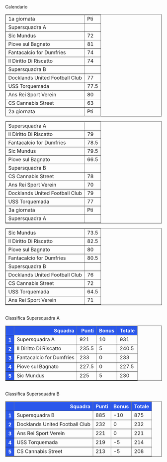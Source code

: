<style>th{background-color: rgb(42, 87, 235);color: white;}</style><th>Calendario</th><table border="1" class="dataframe">
  <tbody>
    <tr>
      <td>1a giornata</td>
      <td>Pti</td>
    </tr>
    <tr>
      <td>Supersquadra A</td>
      <td></td>
    </tr>
    <tr>
      <td>Sic Mundus</td>
      <td>72</td>
    </tr>
    <tr>
      <td>Piove sul Bagnato</td>
      <td>81</td>
    </tr>
    <tr>
      <td>Fantacalcio for Dumfries</td>
      <td>74</td>
    </tr>
    <tr>
      <td>Il Diritto Di Riscatto</td>
      <td>74</td>
    </tr>
    <tr>
      <td>Supersquadra B</td>
      <td></td>
    </tr>
    <tr>
      <td>Docklands United Football Club</td>
      <td>77</td>
    </tr>
    <tr>
      <td>USS Torquemada</td>
      <td>77.5</td>
    </tr>
    <tr>
      <td>Ans Rei Sport Verein</td>
      <td>80</td>
    </tr>
    <tr>
      <td>CS Cannabis Street</td>
      <td>63</td>
    </tr>
    <tr>
      <td>2a giornata</td>
      <td>Pti</td>
    </tr>
  </tbody>
</table><table border="1" class="dataframe">
  <tbody>
    <tr>
      <td>Supersquadra A</td>
      <td></td>
    </tr>
    <tr>
      <td>Il Diritto Di Riscatto</td>
      <td>79</td>
    </tr>
    <tr>
      <td>Fantacalcio for Dumfries</td>
      <td>78.5</td>
    </tr>
    <tr>
      <td>Sic Mundus</td>
      <td>79.5</td>
    </tr>
    <tr>
      <td>Piove sul Bagnato</td>
      <td>66.5</td>
    </tr>
    <tr>
      <td>Supersquadra B</td>
      <td></td>
    </tr>
    <tr>
      <td>CS Cannabis Street</td>
      <td>78</td>
    </tr>
    <tr>
      <td>Ans Rei Sport Verein</td>
      <td>70</td>
    </tr>
    <tr>
      <td>Docklands United Football Club</td>
      <td>79</td>
    </tr>
    <tr>
      <td>USS Torquemada</td>
      <td>77</td>
    </tr>
    <tr>
      <td>3a giornata</td>
      <td>Pti</td>
    </tr>
    <tr>
      <td>Supersquadra A</td>
      <td></td>
    </tr>
  </tbody>
</table><table border="1" class="dataframe">
  <tbody>
    <tr>
      <td>Sic Mundus</td>
      <td>73.5</td>
    </tr>
    <tr>
      <td>Il Diritto Di Riscatto</td>
      <td>82.5</td>
    </tr>
    <tr>
      <td>Piove sul Bagnato</td>
      <td>80</td>
    </tr>
    <tr>
      <td>Fantacalcio for Dumfries</td>
      <td>80.5</td>
    </tr>
    <tr>
      <td>Supersquadra B</td>
      <td></td>
    </tr>
    <tr>
      <td>Docklands United Football Club</td>
      <td>76</td>
    </tr>
    <tr>
      <td>CS Cannabis Street</td>
      <td>72</td>
    </tr>
    <tr>
      <td>USS Torquemada</td>
      <td>64.5</td>
    </tr>
    <tr>
      <td>Ans Rei Sport Verein</td>
      <td>71</td>
    </tr>
  </tbody>
</table><th><br/></th><th>Classifica Supersquadra A</th><table border="1" class="dataframe">
  <thead>
    <tr style="text-align: right;">
      <th></th>
      <th>Squadra</th>
      <th>Punti</th>
      <th>Bonus</th>
      <th>Totale</th>
    </tr>
  </thead>
  <tbody>
    <tr>
      <th>1</th>
      <td>Supersquadra A</td>
      <td>921</td>
      <td>10</td>
      <td>931</td>
    </tr>
    <tr>
      <th>2</th>
      <td>Il Diritto Di Riscatto</td>
      <td>235.5</td>
      <td>5</td>
      <td>240.5</td>
    </tr>
    <tr>
      <th>3</th>
      <td>Fantacalcio for Dumfries</td>
      <td>233</td>
      <td>0</td>
      <td>233</td>
    </tr>
    <tr>
      <th>4</th>
      <td>Piove sul Bagnato</td>
      <td>227.5</td>
      <td>0</td>
      <td>227.5</td>
    </tr>
    <tr>
      <th>5</th>
      <td>Sic Mundus</td>
      <td>225</td>
      <td>5</td>
      <td>230</td>
    </tr>
  </tbody>
</table><th><br/></th><th>Classifica Supersquadra B</th><table border="1" class="dataframe">
  <thead>
    <tr style="text-align: right;">
      <th></th>
      <th>Squadra</th>
      <th>Punti</th>
      <th>Bonus</th>
      <th>Totale</th>
    </tr>
  </thead>
  <tbody>
    <tr>
      <th>1</th>
      <td>Supersquadra B</td>
      <td>885</td>
      <td>-10</td>
      <td>875</td>
    </tr>
    <tr>
      <th>2</th>
      <td>Docklands United Football Club</td>
      <td>232</td>
      <td>0</td>
      <td>232</td>
    </tr>
    <tr>
      <th>3</th>
      <td>Ans Rei Sport Verein</td>
      <td>221</td>
      <td>0</td>
      <td>221</td>
    </tr>
    <tr>
      <th>4</th>
      <td>USS Torquemada</td>
      <td>219</td>
      <td>-5</td>
      <td>214</td>
    </tr>
    <tr>
      <th>5</th>
      <td>CS Cannabis Street</td>
      <td>213</td>
      <td>-5</td>
      <td>208</td>
    </tr>
  </tbody>
</table><th><br/></th>
